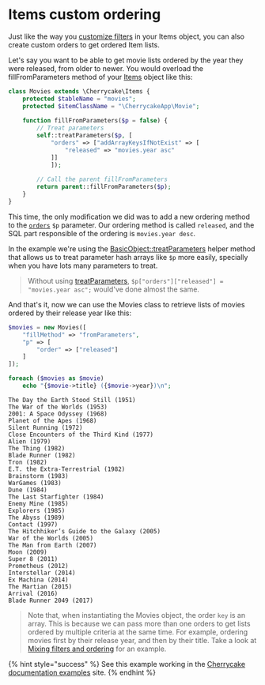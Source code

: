# Items custom ordering

Just like the way you [customize filters](items-custom-filters.md) in your Items object, you can also create custom orders to get ordered Item lists.

Let's say you want to be able to get movie lists ordered by the year they were released, from older to newer. You would overload the fillFromParameters method of your [Items](../../reference/core-classes/items/) object like this:

```php
class Movies extends \Cherrycake\Items {
    protected $tableName = "movies";
    protected $itemClassName = "\CherrycakeApp\Movie";
    
    function fillFromParameters($p = false) {
        // Treat parameters
        self::treatParameters($p, [
            "orders" => ["addArrayKeysIfNotExist" => [
                "released" => "movies.year asc"
            ]]
    		]);
        
        // Call the parent fillFromParameters
        return parent::fillFromParameters($p);
    }
}
```

This time, the only modification we did was to add a new ordering method to the [`orders`](../../reference/core-classes/items/items-methods.md#fillfromparameters) `$p` parameter. Our ordering method is called `released`, and the SQL part responsible of the ordering is `movies.year desc`.

In the example we're using the [BasicObject::treatParameters](../../reference/core-classes/basicobject/basicobject-methods.md#treatparameters-and-usdparameters-usdsetup) helper method that allows us to treat parameter hash arrays like `$p` more easily, specially when you have lots many parameters to treat.

> Without using [treatParameters](../../reference/core-classes/basicobject/basicobject-methods.md#treatparameters-and-usdparameters-usdsetup), `$p["orders"]["released"] = "movies.year asc";` would've done almost the same.

And that's it, now we can use the Movies class to retrieve lists of movies ordered by their release year like this:

```php
$movies = new Movies([
    "fillMethod" => "fromParameters",
    "p" => [
        "order" => ["released"]
    ]
]);

foreach ($movies as $movie)
    echo "{$movie->title} ({$movie->year})\n";
```

```text
The Day the Earth Stood Still (1951)
The War of the Worlds (1953)
2001: A Space Odyssey (1968)
Planet of the Apes (1968)
Silent Running (1972)
Close Encounters of the Third Kind (1977)
Alien (1979)
The Thing (1982)
Blade Runner (1982)
Tron (1982)
E.T. the Extra-Terrestrial (1982)
Brainstorm (1983)
WarGames (1983)
Dune (1984)
The Last Starfighter (1984)
Enemy Mine (1985)
Explorers (1985)
The Abyss (1989)
Contact (1997)
The Hitchhiker’s Guide to the Galaxy (2005)
War of the Worlds (2005)
The Man from Earth (2007)
Moon (2009)
Super 8 (2011)
Prometheus (2012)
Interstellar (2014)
Ex Machina (2014)
The Martian (2015)
Arrival (2016)
Blade Runner 2049 (2017)
```

> Note that, when instantiating the Movies object, the order `key` is an array. This is because we can pass more than one orders to get lists ordered by multiple criteria at the same time. For example, ordering movies first by their release year, and then by their title. Take a look at [Mixing filters and ordering](mixing-filters-and-ordering.md) for an example.

{% hint style="success" %}
See this example working in the [Cherrycake documentation examples](https://documentation-examples.cherrycake.io/example/itemsGuideCustomOrdering) site.
{% endhint %}

